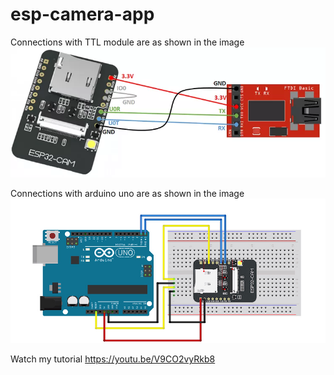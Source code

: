 # esp-camera-app

Connections with TTL module are as shown in the image ![Connection image](https://github.com/Himanshu495-rada/esp-camera-app/blob/main/Connection.png?raw=true)


Connections with arduino uno are as shown in the image ![Arduino Connection](https://github.com/Himanshu495-rada/esp-camera-app/blob/main/Camera_arduino_connection.jpg?raw=true)


Watch my tutorial https://youtu.be/V9CO2vyRkb8
